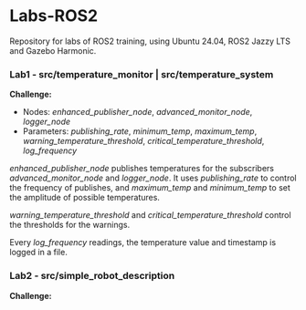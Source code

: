 # Labs-ROS2
Repository for labs of ROS2 training, using Ubuntu 24.04, ROS2 Jazzy LTS and Gazebo Harmonic.

### Lab1 - src/temperature_monitor | src/temperature_system

**Challenge:**

- Nodes: *enhanced_publisher_node*, *advanced_monitor_node*, *logger_node*
- Parameters: *publishing_rate*, *minimum_temp*, *maximum_temp*, *warning_temperature_threshold*, *critical_temperature_threshold*, *log_frequency*

*enhanced_publisher_node* publishes temperatures for the subscribers *advanced_monitor_node* and *logger_node*. It uses *publishing_rate* to control the frequency of publishes, and *maximum_temp* and *minimum_temp* to set the amplitude of possible temperatures.

*warning_temperature_threshold* and *critical_temperature_threshold* control the thresholds for the warnings.

Every *log_frequency* readings, the temperature value and timestamp is logged in a file.

### Lab2 - src/simple_robot_description

**Challenge:**
